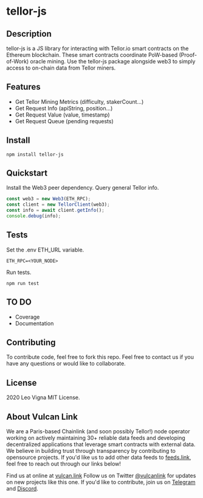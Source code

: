 # tellor-js

## Description

tellor-js is a JS library for interacting with Tellor.io smart contracts on the Ethereum blockchain. These smart contracts coordinate PoW-based (Proof-of-Work) oracle mining. Use the tellor-js package alongside web3 to simply access to on-chain data from Tellor miners.

## Features

-   Get Tellor Mining Metrics (difficulty, stakerCount...)
-   Get Request Info (apiString, position...)
-   Get Request Value (value, timestamp)
-   Get Request Queue (pending requests)

## Install

```
npm install tellor-js
```

## Quickstart

Install the Web3 peer dependency.
Query general Tellor info.

```js
const web3 = new Web3(ETH_RPC);
const client = new TellorClient(web3);
const info = await client.getInfo();
console.debug(info);
```

## Tests

Set the .env ETH_URL variable.

```
ETH_RPC=<YOUR_NODE>
```

Run tests.

```
npm run test
```

## TO DO

-   Coverage
-   Documentation

## Contributing

To contribute code, feel free to fork this repo. Feel free to contact us if you have any questions or would like to collaborate.

## License

2020 Leo Vigna
MIT License.

## About Vulcan Link

We are a Paris-based Chainlink (and soon possibly Tellor!) node operator working on actively maintaining 30+ reliable data feeds and developing decentralized applications that leverage smart contracts with external data. We believe in building trust through transparency by contributing to opensource projects. If you'd like us to add other data feeds to [feeds.link](https://feeds.link), feel free to reach out through our links below!

Find us at online at [vulcan.link](https://vulcan.link)
Follow us on Twitter [@vulcanlink](https://twitter.com/vulcanlink) for updates on new projects like this one.
If you'd like to contribute, join us on [Telegram](https://t.me/vulcanlink) and [Discord](https://discord.gg/uGwqJJH).
